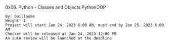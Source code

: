 0x06. Python - Classes and Objects
PythonOOP

    By: Guillaume
    Weight: 1
    Project will start Jan 24, 2023 6:00 AM, must end by Jan 25, 2023 6:00 AM
    Checker will be released at Jan 24, 2023 12:00 PM
    An auto review will be launched at the deadline